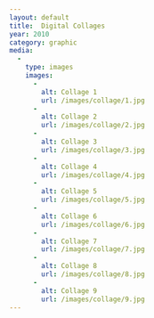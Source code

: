 ```yaml
---
layout: default
title:  Digital Collages
year: 2010
category: graphic
media:
  -
    type: images
    images:
      -
        alt: Collage 1
        url: /images/collage/1.jpg
      -
        alt: Collage 2
        url: /images/collage/2.jpg
      -
        alt: Collage 3
        url: /images/collage/3.jpg
      -
        alt: Collage 4
        url: /images/collage/4.jpg
      -
        alt: Collage 5
        url: /images/collage/5.jpg
      -
        alt: Collage 6
        url: /images/collage/6.jpg
      -
        alt: Collage 7
        url: /images/collage/7.jpg
      -
        alt: Collage 8
        url: /images/collage/8.jpg
      -
        alt: Collage 9
        url: /images/collage/9.jpg
---
```

